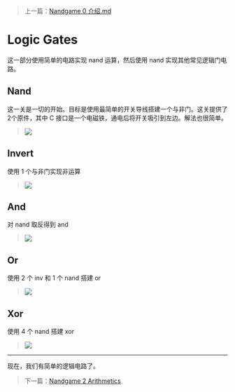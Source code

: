 > 上一篇：[Nandgame 0 介绍.md](/2021/11/24/Nandgame-0-介绍.html)

# Logic Gates

这一部分使用简单的电路实现 nand 运算，然后使用 nand 实现其他常见逻辑门电路。

## Nand

这一关是一切的开始。目标是使用最简单的开关导线搭建一个与非门。这关提供了2个原件，其中 C 接口是一个电磁铁，通电后将开关吸引到左边。解法也很简单。
> <img src="https://github.com/xsw0/xsw0.github.io/blob/gh-pages/assets/Nandgame/Logic%20Gates/Nand.png?raw=true" />

## Invert

使用 1 个与非门实现非运算
> <img src="https://github.com/xsw0/xsw0.github.io/blob/gh-pages/assets/Nandgame/Logic%20Gates/Invert.png?raw=true" />

## And

对 nand 取反得到 and
> <img src="https://github.com/xsw0/xsw0.github.io/blob/gh-pages/assets/Nandgame/Logic%20Gates/And.png?raw=true" />

## Or

使用 2 个 inv 和 1 个 nand 搭建 or
> <img src="https://github.com/xsw0/xsw0.github.io/blob/gh-pages/assets/Nandgame/Logic%20Gates/Or.png?raw=true" />

## Xor

使用 4 个 nand 搭建 xor
> <img src="https://github.com/xsw0/xsw0.github.io/blob/gh-pages/assets/Nandgame/Logic%20Gates/Xor.png?raw=true" />

---

现在，我们有简单的逻辑电路了。

> 下一篇：[Nandgame 2 Arithmetics](/2021/11/24/Nandgame-2-Arithmetics.html)
